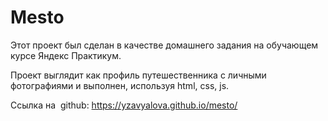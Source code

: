 # Mesto
Этот проект был сделан в качестве домашнего задания на обучающем курсе Яндекс Практикум.


Проект выглядит как профиль путешественника с личными фотографиями и выполнен, используя html, css, js.


Ссылка на  github: https://yzavyalova.github.io/mesto/

